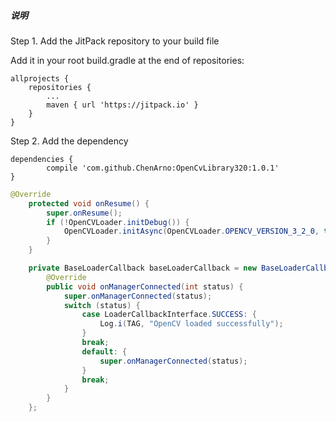 ##### 说明

Step 1. Add the JitPack repository to your build file

Add it in your root build.gradle at the end of repositories:

``` Gradle
allprojects {
    repositories {
        ...
        maven { url 'https://jitpack.io' }
    }
}
```

Step 2. Add the dependency

``` Gradle
dependencies {
        compile 'com.github.ChenArno:OpenCvLibrary320:1.0.1'
}
```

```Java
@Override
    protected void onResume() {
        super.onResume();
        if (!OpenCVLoader.initDebug()) {
            OpenCVLoader.initAsync(OpenCVLoader.OPENCV_VERSION_3_2_0, this, baseLoaderCallback);
        }
    }

    private BaseLoaderCallback baseLoaderCallback = new BaseLoaderCallback(this) {
        @Override
        public void onManagerConnected(int status) {
            super.onManagerConnected(status);
            switch (status) {
                case LoaderCallbackInterface.SUCCESS: {
                    Log.i(TAG, "OpenCV loaded successfully");
                }
                break;
                default: {
                    super.onManagerConnected(status);
                }
                break;
            }
        }
    };
```